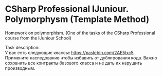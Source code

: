 # CSharp Professional IJuniour. Polymorphysm (Template Method)
Homework on polymorphism. (One of the tasks of the CSharp Professional course from the IJuniour School)

Task description:\
У вас есть следующие классы: https://pastebin.com/2AE5txc5 \
Примените наследование чтобы избавить от дублирования кода. Важно сохранить все контракты базового класса и не дать их нарушить производным.
